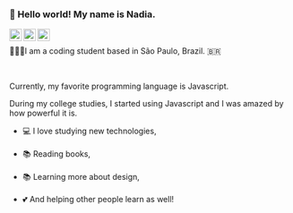 ### 👋 Hello world! My name is Nadia.
<a target="_blank" href="https://www.linkedin.com/in/nadia-ayala/">
  <img align="left" alt="Linkdin" width="22px" src="https://cdn.jsdelivr.net/npm/simple-icons@v3/icons/linkedin.svg" />
</a>
<a target="_blank" href="https://www.instagram.com/nadiaayalah/">
  <img align="left" alt="Instagram" width="22px" src="https://cdn.jsdelivr.net/npm/simple-icons@v3/icons/instagram.svg" />
</a>
<a target="_blank" href="mailto:nadiaayalanogueira@gmail.com">
  <img align="left" alt="Gmail" width="22px" src="https://cdn.jsdelivr.net/npm/simple-icons@v3/icons/gmail.svg" />
</a><br>

<p> 👱🏻‍♀️I am a coding student based in São Paulo, Brazil. 🇧🇷 </p> <br>
<p> Currently, my favorite programming language is Javascript.<br>
<p> During my college studies, I started using Javascript and I was amazed by how powerful it is. <br> 
<ul>
  <li> 💻 I love studying new technologies,  </li> <br>
  <li> 📚 Reading books, </li><br>
  <li> 📚 Learning more about design, </li><br>
  <li> 💕 And helping other people learn as well! </li> <br>
</ul>
  
